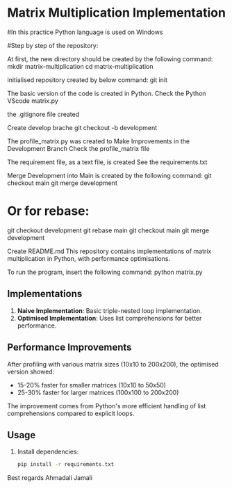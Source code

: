 # Matrix Multiplication Implementation



#In this practice Python language is used on Windows
 
#Step by step of the repository:

 At first, the new directory should be created by the following command: 
mkdir matrix-multiplication
cd matrix-multiplication

initialised repository created by below command:
git init

The basic version of the code is created in Python.
Check the Python VScode matrix.py

the .gitignore file created


Create develop brache
git checkout -b development

The profile_matrix.py was created to Make Improvements in the Development Branch
Check the profile_matrix file 

The requirement file, as a text file, is created 
See the requirements.txt

Merge Development into Main is created by the following command: 
git checkout main
git merge development
# Or for rebase:
git checkout development
git rebase main
git checkout main
git merge development

Create README.md 
This repository contains implementations of matrix multiplication in Python, with performance optimisations.

To run the program, insert the following command:
python matrix.py

## Implementations

1. **Naive Implementation**: Basic triple-nested loop implementation.
2. **Optimised Implementation**: Uses list comprehensions for better performance.

## Performance Improvements

After profiling with various matrix sizes (10x10 to 200x200), the optimised version showed:
- 15-20% faster for smaller matrices (10x10 to 50x50)
- 25-30% faster for larger matrices (100x100 to 200x200)

The improvement comes from Python's more efficient handling of list comprehensions compared to explicit loops.

## Usage

1. Install dependencies:
   ```bash
   pip install -r requirements.txt

Best regards
Ahmadali Jamali
